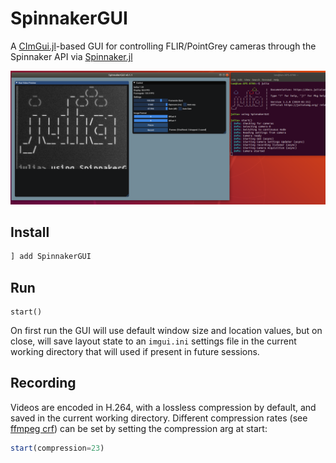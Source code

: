 # SpinnakerGUI

A [CImGui.jl](https://github.com/Gnimuc/CImGui.jl)-based GUI for controlling FLIR/PointGrey cameras through the Spinnaker API via [Spinnaker.jl](https://github.com/samuelpowell/Spinnaker.jl)

![](SpinnakerGUI%20Screenshot.png)

## Install
```julia
] add SpinnakerGUI
```

## Run
```
start()
```
On first run the GUI will use default window size and location values, but on close, will save layout state to an `imgui.ini` settings file in the current working directory that will used if present in future sessions.

## Recording
Videos are encoded in H.264, with a lossless compression by default, and saved in the current working directory. Different compression rates (see [ffmpeg crf](https://trac.ffmpeg.org/wiki/Encode/H.264)) can be set by setting the compression arg at start:
```julia
start(compression=23)
```
